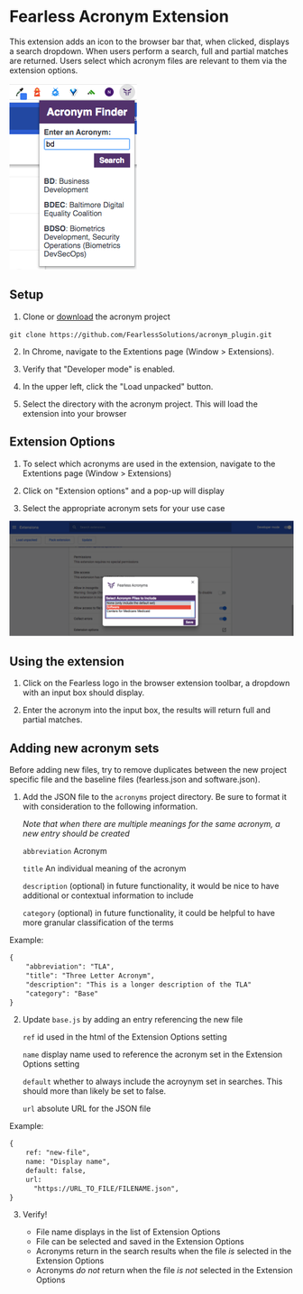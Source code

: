 # Fearless Acronym Extension

This extension adds an icon to the browser bar that, when clicked, displays a search dropdown. When users perform a search, full and partial matches are returned. Users select which acronym files are relevant to them via the extension options.

![Acronym Search Box](./images/search-box.png)

## Setup

1. Clone or [download](https://github.com/FearlessSolutions/acronym_plugin/archive/master.zip) the acronym project

`git clone https://github.com/FearlessSolutions/acronym_plugin.git`

2. In Chrome, navigate to the Extentions page (Window > Extensions).

3. Verify that "Developer mode" is enabled.

4. In the upper left, click the "Load unpacked" button.

5. Select the directory with the acronym project. This will load the extension into your browser

## Extension Options

1. To select which acronyms are used in the extension, navigate to the Extentions page (Window > Extensions)

2. Click on "Extension options" and a pop-up will display

3. Select the appropriate acronym sets for your use case

![Acronym Extension Options](./images/extension-options.png)

## Using the extension

1. Click on the Fearless logo in the browser extension toolbar, a dropdown with an input box should display.

2. Enter the acronym into the input box, the results will return full and partial matches.

## Adding new acronym sets

Before adding new files, try to remove duplicates between the new project specific file and the baseline files (fearless.json and software.json).

1. Add the JSON file to the `acronyms` project directory. Be sure to format it with consideration to the following information.

   _Note that when there are multiple meanings for the same acronym, a new entry should be created_

   `abbreviation` Acronym

   `title` An individual meaning of the acronym

   `description` (optional) in future functionality, it would be nice to have additional or contextual information to include

   `category` (optional) in future functionality, it could be helpful to have more granular classification of the terms

Example:

```
{
    "abbreviation": "TLA",
    "title": "Three Letter Acronym",
    "description": "This is a longer description of the TLA"
    "category": "Base"
}
```

2. Update `base.js` by adding an entry referencing the new file

   `ref` id used in the html of the Extension Options setting

   `name` display name used to reference the acronym set in the Extension Options setting

   `default` whether to always include the acroynym set in searches. This should more than likely be set to false.

   `url` absolute URL for the JSON file

Example:

```
{
    ref: "new-file",
    name: "Display name",
    default: false,
    url:
      "https://URL_TO_FILE/FILENAME.json",
}
```

3. Verify!

   - File name displays in the list of Extension Options
   - File can be selected and saved in the Extension Options
   - Acronyms return in the search results when the file _is_ selected in the Extension Options
   - Acronyms _do not_ return when the file _is not_ selected in the Extension Options
